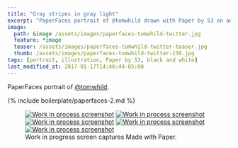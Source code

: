 ```yaml
---
title: "Gray stripes in gray light"
excerpt: "PaperFaces portrait of @tomwhild drawn with Paper by 53 on an iPad."
image: 
  path: &image /assets/images/paperfaces-tomwhild-twitter.jpg 
  feature: *image
  teaser: /assets/images/paperfaces-tomwhild-twitter-teaser.jpg
  thumb: /assets/images/paperfaces-tomwhild-twitter-150.jpg
tags: [portrait, illustration, Paper by 53, black and white]
last_modified_at: 2017-01-17T14:46:44-05:00
---
```


PaperFaces portrait of [@tomwhild](http://twitter.com/tomwhild).

{% include boilerplate/paperfaces-2.md %}

<figure class="third">
	<a href="{{ site.url }}/assets/images/paperfaces-tomwhild-process-1-lg.jpg"><img src="{{ site.url }}/assets/images/paperfaces-tomwhild-process-1-600.jpg" alt="Work in process screenshot"></a>
	<a href="{{ site.url }}/assets/images/paperfaces-tomwhild-process-2-lg.jpg"><img src="{{ site.url }}/assets/images/paperfaces-tomwhild-process-2-600.jpg" alt="Work in process screenshot"></a>
	<a href="{{ site.url }}/assets/images/paperfaces-tomwhild-process-3-lg.jpg"><img src="{{ site.url }}/assets/images/paperfaces-tomwhild-process-3-600.jpg" alt="Work in process screenshot"></a>
	<a href="{{ site.url }}/assets/images/paperfaces-tomwhild-process-4-lg.jpg"><img src="{{ site.url }}/assets/images/paperfaces-tomwhild-process-4-600.jpg" alt="Work in process screenshot"></a>
	<a href="{{ site.url }}/assets/images/paperfaces-tomwhild-process-5-lg.jpg"><img src="{{ site.url }}/assets/images/paperfaces-tomwhild-process-5-600.jpg" alt="Work in process screenshot"></a>
	<figcaption>Work in progress screen captures Made with Paper.</figcaption>
</figure>

